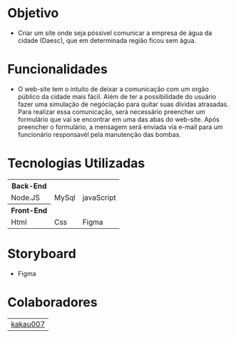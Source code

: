 # Objetivo
* Criar um site onde seja póssivel comunicar a empresa de água da cidade (Daesc), que em determinada região ficou sem água.

# Funcionalidades 
* O web-site tem o intuito de deixar a comunicação com um orgão público da cidade mais fácil. Além de ter a possibilidade do usuário fazer uma simulação de negóciação para quitar suas dívidas atrasadas. Para realizar essa comunicação, será necessário preencher um formulário que vai se encontrar em uma das abas do web-site. Após preencher o formulário, a mensagem será enviada via e-mail para um funcionário responsavél pela manutenção das bombas.

# Tecnologias Utilizadas
<table>
 <tr>
  <th> Back-End </th>
 </tr>
 <tr>
  <td> Node.JS </td>
  <td> MySql </td>
  <td> javaScript </td>
 </tr>
 
 <tr> 
  <th> Front-End </th>
 </tr>
<tr>
 <td>Html</td>
 <td>Css</td>
 <td>Figma</td>
 </tr>
 </table>

# Storyboard
* Figma 

# Colaboradores
 <table> <td><a href = "https://github.com/Kakau007" > kakau007 </a></td> </table>
